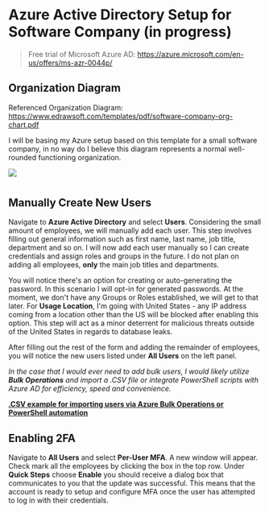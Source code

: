# Azure Active Directory Setup for Software Company (in progress)
> Free trial of Microsoft Azure AD: https://azure.microsoft.com/en-us/offers/ms-azr-0044p/
##

## Organization Diagram
Referenced Organization Diagram: 
https://www.edrawsoft.com/templates/pdf/software-company-org-chart.pdf
    
    
  I will be basing my Azure setup based on this template for a small software company, in no way do I believe this diagram represents a normal well-rounded functioning organization.
 
  ![](https://svgshare.com/i/gQa.svg)
  
  #
  
## Manually Create New Users
  Navigate to **Azure Active Directory** and select **Users**. Considering the small amount of employees, we will manually add each user. This step involves filling out general information such as first name, last name, job title, department and so on. I will now add each user manually so I can create credentials and assign roles and groups in the future. I do not plan on adding all employees, **only** the main job titles and departments.
  
  You will notice there's an option for creating or auto-generating the password. In this scenario I will opt-in for generated passwords. At the moment, we don't have any Groups or Roles established, we will get to that later. For **Usage Location**, I'm going with United States - any IP address coming from a location other than the US will be blocked after enabling this option. This step will act as a minor deterrent for malicious threats outside of the United States in regards to database leaks.
  
  After filling out the rest of the form and adding the remainder of employees, you will notice the new users listed under **All Users** on the left panel.
  
 *In the case that I would ever need to add bulk users, I would likely utilize **Bulk Operations** and import a .CSV file or integrate PowerShell scripts with Azure AD for efficiency, speed and convenience.* 
 
 [**.CSV example for importing users via Azure Bulk Operations or PowerShell automation**](https://docs.google.com/spreadsheets/d/1Qt_GbjJlud19sVa3vzzpWZR605uasFUcdc_nw4ugG2U/edit?usp=sharing)
 
## Enabling 2FA
 Navigate to **All Users** and select **Per-User MFA**. A new window will appear. Check mark all the employees by clicking the box in the top row. Under **Quick Steps** choose **Enable** you should receive a dialog box that communicates to you that the update was successful. This means that the account is ready to setup and configure MFA once the user has attempted to log in with their credentials.
 
 
 
 
 
 
 
  
  
  
  
  
  
  
